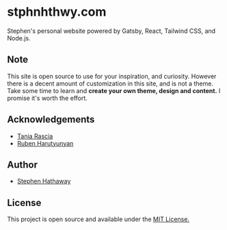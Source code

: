 # stphnhthwy.com
Stephen's personal website powered by Gatsby, React, Tailwind CSS, and Node.js.

## Note
This site is open source to use for your inspiration, and curiosity. However there is a decent amount of customization in this site, and is not a theme. Take some time to learn and **create your own theme, design and content.** I promise it's worth the effort.

## Acknowledgements
- [Tania Rascia](https://www.taniarascia.com/)
- [Ruben Harutyunyan](https://github.com/vagr9k/gatsby-advanced-starter/)

## Author
- [Stephen Hathaway](https://stphnhthwy.com/)

## License
This project is open source and available under the [MIT License.](LICENSE)